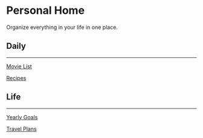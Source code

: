 # Personal Home

Organize everything in your life in one place.

## Daily

---

[Movie List](Personal%20Home%20e865906a5adc4510a33c69e97cb4a82d/Movie%20List%20e2d37dc3b1234e0498ceef82071510de.md)

[Recipes](Personal%20Home%20e865906a5adc4510a33c69e97cb4a82d/Recipes%20fb64bdb8df6d4cd2a90b6a34b096196d.csv)

## Life

---

[Yearly Goals](Personal%20Home%20e865906a5adc4510a33c69e97cb4a82d/Yearly%20Goals%2025bcdb95c3a74df08faeaee6ab0ce6cc.md)

[Travel Plans](Personal%20Home%20e865906a5adc4510a33c69e97cb4a82d/Travel%20Plans%205e549e8d591642e2aca9f1867713ff75.csv)